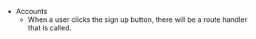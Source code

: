 - Accounts
    - When a user clicks the sign up button, there will be a route handler that is called. 